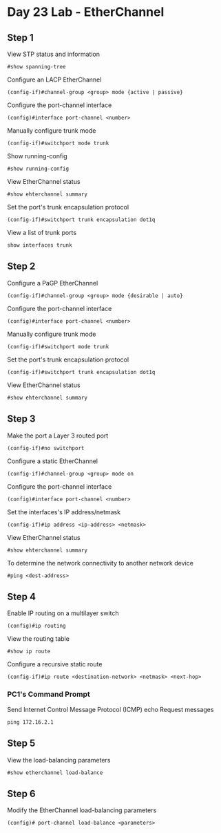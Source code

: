 # Day 23 Lab - EtherChannel

## Step 1

View STP status and information

```
#show spanning-tree
```

Configure an LACP EtherChannel

```
(config-if)#channel-group <group> mode {active | passive}
```

Configure the port-channel interface

```
(config)#interface port-channel <number>
```

Manually configure trunk mode

```
(config-if)#switchport mode trunk
```

Show running-config

```
#show running-config
```

View EtherChannel status

```
#show ehterchannel summary
```

Set the port's trunk encapsulation protocol

```
(config-if)#switchport trunk encapsulation dot1q
```

View a list of trunk ports

```
show interfaces trunk
```

## Step 2

Configure a PaGP EtherChannel

```
(config-if)#channel-group <group> mode {desirable | auto}
```

Configure the port-channel interface

```
(config)#interface port-channel <number>
```

Manually configure trunk mode

```
(config-if)#switchport mode trunk
```

Set the port's trunk encapsulation protocol

```
(config-if)#switchport trunk encapsulation dot1q
```

View EtherChannel status

```
#show ehterchannel summary
```

## Step 3

Make the port a Layer 3 routed port

```
(config-if)#no switchport
```

Configure a static EtherChannel

```
(config-if)#channel-group <group> mode on
```

Configure the port-channel interface

```
(config)#interface port-channel <number>
```

Set the interfaces's IP address/netmask

```
(config-if)#ip address <ip-address> <netmask>
```

View EtherChannel status

```
#show ehterchannel summary
```

To determine the network connectivity to another network device

```
#ping <dest-address>
```

## Step 4

Enable IP routing on a multilayer switch

```
(config)#ip routing
```

View the routing table

```
#show ip route
```

Configure a recursive static route

```
(config-if)#ip route <destination-network> <netmask> <next-hop>
```

### PC1's Command Prompt

Send Internet Control Message Protocol (ICMP) echo Request messages

```
ping 172.16.2.1
```

## Step 5

View the load-balancing parameters

```
#show etherchannel load-balance
```

## Step 6

Modify the EtherChannel load-balancing parameters

```
(config)# port-channel load-balance <parameters>
```
